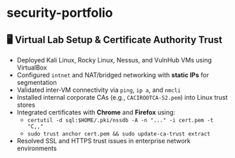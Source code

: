 # security-portfolio

## 🖥️ Virtual Lab Setup & Certificate Authority Trust
- Deployed Kali Linux, Rocky Linux, Nessus, and VulnHub VMs using VirtualBox
- Configured `intnet` and NAT/bridged networking with **static IPs** for segmentation
- Validated inter-VM connectivity via `ping`, `ip a`, and `nmcli`
- Installed internal corporate CAs (e.g., `CACIROOTCA-S2.pem`) into Linux trust stores
- Integrated certificates with **Chrome** and **Firefox** using:
  - `certutil -d sql:$HOME/.pki/nssdb -A -n "..." -i cert.pem -t "C,,"`
  - `sudo trust anchor cert.pem && sudo update-ca-trust extract`
- Resolved SSL and HTTPS trust issues in enterprise network environments
